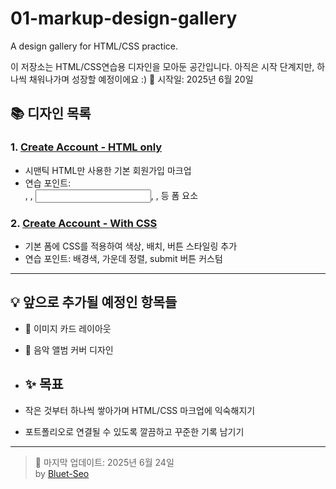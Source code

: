 # 01-markup-design-gallery
A design gallery for HTML/CSS practice.

이 저장소는 HTML/CSS연습용 디자인을 모아둔 공간입니다.
아직은 시작 단계지만, 하나씩 채워나가며 성장할 예정이에요 :)
📅 시작일: 2025년 6월 20일

## 📚 디자인 목록

### 1. [Create Account - HTML only](./create-account-html-only)
- 시맨틱 HTML만 사용한 기본 회원가입 마크업
- 연습 포인트: <form>, <label>, <input>, <date>, <range> 등 폼 요소

### 2. [Create Account - With CSS](./create-account-with-css)
- 기본 폼에 CSS를 적용하여 색상, 배치, 버튼 스타일링 추가
- 연습 포인트: 배경색, 가운데 정렬, submit 버튼 커스텀

---

## 💡 앞으로 추가될 예정인 항목들
- 🎨 이미지 카드 레이아웃
- 🎵 음악 앨범 커버 디자인



- ## ✨ 목표
- 작은 것부터 하나씩 쌓아가며 HTML/CSS 마크업에 익숙해지기
- 포트폴리오로 연결될 수 있도록 깔끔하고 꾸준한 기록 남기기

---

> 📌 마지막 업데이트: 2025년 6월 24일  
> by [Bluet-Seo](https://github.com/Bluet-Seo)
